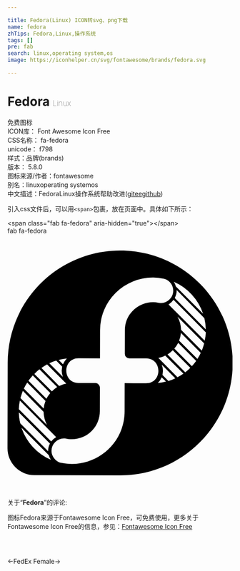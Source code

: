 ```yaml
---

title: Fedora(Linux) ICON转svg、png下载
name: fedora
zhTips: Fedora,Linux,操作系统
tags: []
pre: fab
search: linux,operating system,os
image: https://iconhelper.cn/svg/fontawesome/brands/fedora.svg

---
```


# Fedora  <small style="font-size: 60%;font-weight: 100">Linux</small>


<div class="detail-page">
<p>
<span><span class="badge-success badge">免费图标</span> </span>
<br/>
<span>
ICON库：
<span class="badge-secondary badge">Font Awesome Icon Free</span> 
</span>
<br/>
<span>
CSS名称：
<span class="badge-secondary badge">fa-fedora</span> 
</span>
<br/>
<span>
unicode：
<span class="badge-secondary badge">f798</span> 
<copy-btn content='f798' btn-title=""></copy-btn>
<copy-btn :content='String.fromCodePoint(parseInt("f798", 16))' btn-title="复制U"></copy-btn>
</span><br/><span>样式：<span class="badge-light badge">品牌(brands)</span></span>
<br/>
<span>
版本：
<span class="badge-secondary badge">5.8.0</span> 
</span>
<br/>
<span>图标来源/作者：<span class="badge-light badge">fontawesome</span></span> 
<br/>
<span>别名：<span class="badge-light badge">linux</span><span class="badge-light badge">operating system</span><span class="badge-light badge">os</span></span><br/><span class="zh-detail">中文描述：<span class="badge-primary badge">Fedora</span><span class="badge-primary badge">Linux</span><span class="badge-primary badge">操作系统</span><span class="help-link"><span>帮助改进</span>(<a href="https://gitee.com/liuwave/icon-helper/edit/master/json/fontawesome/brands/fedora.json" target="_blank" rel="noopener noreferrer">gitee</a><a href="https://github.com/liuwave/icon-helper/edit/master/json/fontawesome/brands/fedora.json" target="_blank" rel="noopener noreferrer">github</a></span>)</span><br/>
</p>
</div>
<div class="alert alert-dark">
  <i class="fab fa-fedora fa-xs"></i>
  <i class="fab fa-fedora fa-sm"></i>
  <i class="fab fa-fedora fa-lg"></i>
  <i class="fab fa-fedora fa-2x"></i>
  <i class="fab fa-fedora fa-3x"></i>
  <i class="fab fa-fedora fa-5x"></i>
  <i class="fab fa-fedora fa-7x"></i>
</div>
<div>
  <p>引入css文件后，可以用<code>&lt;span&gt;</code>包裹，放在页面中。具体如下所示：    
  </p>
  <div class="alert alert-primary" style="font-size: 14px">
    &lt;span class="fab fa-fedora" aria-hidden="true"&gt;&lt;/span&gt;
    <copy-btn content='<span class="fab fa-fedora" aria-hidden="true"></span>'></copy-btn>
  </div>
  <div class="alert alert-secondary">
    <i class="fab fa-fedora"
    style="font-size: 24px"
    aria-hidden="true"></i> fab fa-fedora
    <copy-btn content="fab fa-fedora" btn-title="复制图标名称"></copy-btn>
  </div>
</div>
<div id="svg" class="svg-wrap">
<svg xmlns="http://www.w3.org/2000/svg" viewBox="0 0 448 512"><path d="M225 32C101.3 31.7.8 131.7.4 255.4L0 425.7a53.6 53.6 0 0 0 53.6 53.9l170.2.4c123.7.3 224.3-99.7 224.6-223.4S348.7 32.3 225 32zm169.8 157.2L333 126.6c2.3-4.7 3.8-9.2 3.8-14.3v-1.6l55.2 56.1a101 101 0 0 1 2.8 22.4zM331 94.3a106.06 106.06 0 0 1 58.5 63.8l-54.3-54.6a26.48 26.48 0 0 0-4.2-9.2zM118.1 247.2a49.66 49.66 0 0 0-7.7 11.4l-8.5-8.5a85.78 85.78 0 0 1 16.2-2.9zM97 251.4l11.8 11.9-.9 8a34.74 34.74 0 0 0 2.4 12.5l-27-27.2a80.6 80.6 0 0 1 13.7-5.2zm-18.2 7.4l38.2 38.4a53.17 53.17 0 0 0-14.1 4.7L67.6 266a107 107 0 0 1 11.2-7.2zm-15.2 9.8l35.3 35.5a67.25 67.25 0 0 0-10.5 8.5L53.5 278a64.33 64.33 0 0 1 10.1-9.4zm-13.3 12.3l34.9 35a56.84 56.84 0 0 0-7.7 11.4l-35.8-35.9c2.8-3.8 5.7-7.2 8.6-10.5zm-11 14.3l36.4 36.6a48.29 48.29 0 0 0-3.6 15.2l-39.5-39.8a99.81 99.81 0 0 1 6.7-12zm-8.8 16.3l41.3 41.8a63.47 63.47 0 0 0 6.7 26.2L25.8 326c1.4-4.9 2.9-9.6 4.7-14.5zm-7.9 43l61.9 62.2a31.24 31.24 0 0 0-3.6 14.3v1.1l-55.4-55.7a88.27 88.27 0 0 1-2.9-21.9zm5.3 30.7l54.3 54.6a28.44 28.44 0 0 0 4.2 9.2 106.32 106.32 0 0 1-58.5-63.8zm-5.3-37a80.69 80.69 0 0 1 2.1-17l72.2 72.5a37.59 37.59 0 0 0-9.9 8.7zm253.3-51.8l-42.6-.1-.1 56c-.2 69.3-64.4 115.8-125.7 102.9-5.7 0-19.9-8.7-19.9-24.2a24.89 24.89 0 0 1 24.5-24.6c6.3 0 6.3 1.6 15.7 1.6a55.91 55.91 0 0 0 56.1-55.9l.1-47c0-4.5-4.5-9-8.9-9l-33.6-.1c-32.6-.1-32.5-49.4.1-49.3l42.6.1.1-56a105.18 105.18 0 0 1 105.6-105 86.35 86.35 0 0 1 20.2 2.3c11.2 1.8 19.9 11.9 19.9 24 0 15.5-14.9 27.8-30.3 23.9-27.4-5.9-65.9 14.4-66 54.9l-.1 47a8.94 8.94 0 0 0 8.9 9l33.6.1c32.5.2 32.4 49.5-.2 49.4zm23.5-.3a35.58 35.58 0 0 0 7.6-11.4l8.5 8.5a102 102 0 0 1-16.1 2.9zm21-4.2L308.6 280l.9-8.1a34.74 34.74 0 0 0-2.4-12.5l27 27.2a74.89 74.89 0 0 1-13.7 5.3zm18-7.4l-38-38.4c4.9-1.1 9.6-2.4 13.7-4.7l36.2 35.9c-3.8 2.5-7.9 5-11.9 7.2zm15.5-9.8l-35.3-35.5a61.06 61.06 0 0 0 10.5-8.5l34.9 35a124.56 124.56 0 0 1-10.1 9zm13.2-12.3l-34.9-35a63.18 63.18 0 0 0 7.7-11.4l35.8 35.9a130.28 130.28 0 0 1-8.6 10.5zm11-14.3l-36.4-36.6a48.29 48.29 0 0 0 3.6-15.2l39.5 39.8a87.72 87.72 0 0 1-6.7 12zm13.5-30.9a140.63 140.63 0 0 1-4.7 14.3L345.6 190a58.19 58.19 0 0 0-7.1-26.2zm1-5.6l-71.9-72.1a32 32 0 0 0 9.9-9.2l64.3 64.7a90.93 90.93 0 0 1-2.3 16.6z"/></svg>
</div>
<detail full-name='fa-fedora'></detail>
<div class="icon-detail__container">
<p>关于“<b>Fedora</b>”的评论:</p>
</div>
<Vssue title="关于“Fedora”的评论" />    
<div><p>图标Fedora来源于Fontawesome Icon Free，可免费使用，更多关于  Fontawesome Icon Free的信息，参见：<a target="_blank" href="https://iconhelper.cn/fontawesome.html">Fontawesome Icon Free</a>
</p></div>

<div style="padding:2rem 0 " class="page-nav"><p class="inner"><span class="prev">←<router-link to="/icon/brands/fedex.html">FedEx</router-link></span> <span class="next"><router-link to="/icon/solid/female.html">Female</router-link>→</span></p></div>
